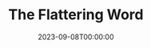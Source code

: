 ---
title: The Flattering Word
date: 2023-09-08T00:00:00
opening_date: 1929-01-22
closing_date:
layout: productions
program:
Theatre: Theatre Jacksonville
cast:
- Lena: Birsa Shepard
- Eugene Tesh: Douglas B. Leatherbury
- Mary Rigley: Josephine Jackson
- Rev. Rigley: Lorenzo Baldwin
- Mrs. Zooker: Mrs. Lorenzo W. Baldwin
crew:
- Director: Mrs. E.R. Hoyt
- Setting:
  - Anne C. Lalor
  - Mrs. E.R. Hoyt
understudies:
orchestra:
---